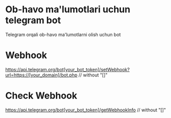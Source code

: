 # Ob-havo ma'lumotlari uchun telegram bot
Telegram orqali ob-havo ma'lumotlarni olish uchun bot

# Webhook

https://api.telegram.org/bot[your_bot_token]/setWebhook?url=https://[your_domain]/bot.php // without "[]"

# Check Webhook

https://api.telegram.org/bot[your_bot_token]/getWebhookInfo // without "[]"

